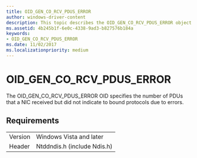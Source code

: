 ```yaml
---
title: OID_GEN_CO_RCV_PDUS_ERROR
author: windows-driver-content
description: This topic describes the OID_GEN_CO_RCV_PDUS_ERROR object identifier (OID).
ms.assetid: 4b245b1f-6e0c-4338-9ad3-b827576b184a
keywords:
- OID_GEN_CO_RCV_PDUS_ERROR
ms.date: 11/02/2017
ms.localizationpriority: medium
---
```


# OID_GEN_CO_RCV_PDUS_ERROR

The OID_GEN_CO_RCV_PDUS_ERROR OID specifies the number of PDUs that a NIC received but did not indicate to bound protocols due to errors.

## Requirements

| | |
| --- | --- |
| Version | Windows Vista and later |
| Header | Ntddndis.h (include Ndis.h) |

